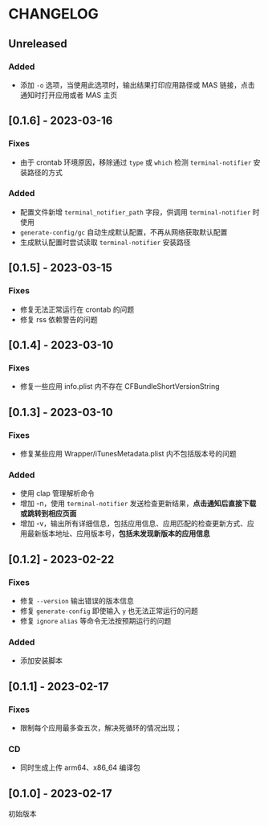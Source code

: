 # CHANGELOG

## Unreleased
### Added
  - 添加 `-o` 选项，当使用此选项时，输出结果打印应用路径或 MAS 链接，点击通知时打开应用或者 MAS 主页

## [0.1.6] - 2023-03-16
### Fixes
  - 由于 crontab 环境原因，移除通过 `type` 或 `which` 检测 `terminal-notifier` 安装路径的方式

### Added
  - 配置文件新增 `terminal_notifier_path` 字段，供调用 `terminal-notifier` 时使用
  - `generate-config/gc` 自动生成默认配置，不再从网络获取默认配置
  - 生成默认配置时尝试读取 `terminal-notifier` 安装路径

## [0.1.5] - 2023-03-15
### Fixes
  - 修复无法正常运行在 crontab 的问题
  - 修复 rss 依赖警告的问题

## [0.1.4] - 2023-03-10
### Fixes
  - 修复一些应用 info.plist 内不存在 CFBundleShortVersionString

## [0.1.3] - 2023-03-10
### Fixes
  - 修复某些应用 Wrapper/iTunesMetadata.plist 内不包括版本号的问题

### Added
  - 使用 clap 管理解析命令
  - 增加 -n，使用 `terminal-notifier` 发送检查更新结果，**点击通知后直接下载或跳转到相应页面**
  - 增加 -v，输出所有详细信息，包括应用信息、应用匹配的检查更新方式、应用最新版本地址、应用版本号，**包括未发现新版本的应用信息**

## [0.1.2] - 2023-02-22
### Fixes
  - 修复 `--version` 输出错误的版本信息
  - 修复 `generate-config` 即使输入 `y` 也无法正常运行的问题
  - 修复 `ignore` `alias` 等命令无法按预期运行的问题
### Added
  - 添加安装脚本

## [0.1.1] - 2023-02-17
### Fixes
  - 限制每个应用最多查五次，解决死循环的情况出现；
### CD
  - 同时生成上传 arm64、x86_64 编译包

## [0.1.0] - 2023-02-17
初始版本

